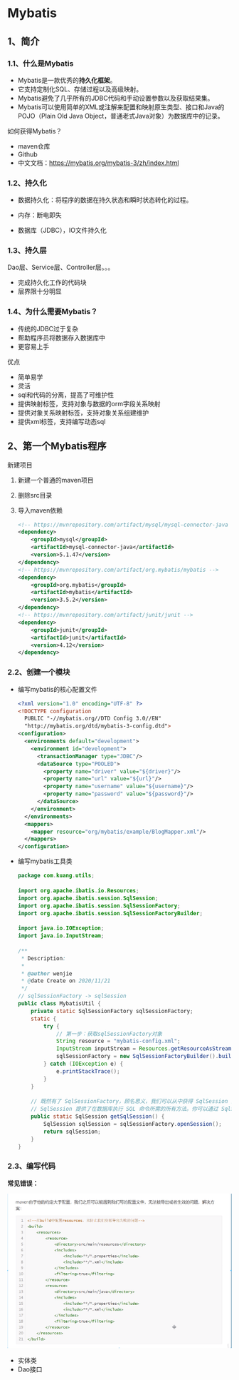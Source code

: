 # Mybatis

## 1、简介

### 1.1、什么是Mybatis

- Mybatis是一款优秀的**持久化框架**。
- 它支持定制化SQL、存储过程以及高级映射。
- Mybatis避免了几乎所有的JDBC代码和手动设置参数以及获取结果集。
- Mybatis可以使用简单的XML或注解来配置和映射原生类型、接口和Java的POJO（Plain Old Java Object，普通老式Java对象）为数据库中的记录。



如何获得Mybatis？

- maven仓库
- Github
- 中文文档：https://mybatis.org/mybatis-3/zh/index.html

### 1.2、持久化

- 数据持久化：将程序的数据在持久状态和瞬时状态转化的过程。
- 内存：断电即失

- 数据库（JDBC），IO文件持久化

### 1.3、持久层

Dao层、Service层、Controller层。。。

- 完成持久化工作的代码块
- 层界限十分明显

### 1.4、为什么需要Mybatis？

- 传统的JDBC过于复杂
- 帮助程序员将数据存入数据库中
- 更容易上手

优点

- 简单易学
- 灵活
- sql和代码的分离，提高了可维护性
- 提供映射标签，支持对象与数据的orm字段关系映射
- 提供对象关系映射标签，支持对象关系组建维护
- 提供xml标签，支持编写动态sql

## 2、第一个Mybatis程序

新建项目

1. 新建一个普通的maven项目

2. 删除src目录

3. 导入maven依赖

   ```xml
   <!-- https://mvnrepository.com/artifact/mysql/mysql-connector-java -->
   <dependency>
       <groupId>mysql</groupId>
       <artifactId>mysql-connector-java</artifactId>
       <version>5.1.47</version>
   </dependency>
   <!-- https://mvnrepository.com/artifact/org.mybatis/mybatis -->
   <dependency>
       <groupId>org.mybatis</groupId>
       <artifactId>mybatis</artifactId>
       <version>3.5.2</version>
   </dependency>
   <!-- https://mvnrepository.com/artifact/junit/junit -->
   <dependency>
       <groupId>junit</groupId>
       <artifactId>junit</artifactId>
       <version>4.12</version>
   </dependency>
   
   ```

### 2.2、创建一个模块

- 编写mybatis的核心配置文件

  ```xml
  <?xml version="1.0" encoding="UTF-8" ?>
  <!DOCTYPE configuration
    PUBLIC "-//mybatis.org//DTD Config 3.0//EN"
    "http://mybatis.org/dtd/mybatis-3-config.dtd">
  <configuration>
    <environments default="development">
      <environment id="development">
        <transactionManager type="JDBC"/>
        <dataSource type="POOLED">
          <property name="driver" value="${driver}"/>
          <property name="url" value="${url}"/>
          <property name="username" value="${username}"/>
          <property name="password" value="${password}"/>
        </dataSource>
      </environment>
    </environments>
    <mappers>
      <mapper resource="org/mybatis/example/BlogMapper.xml"/>
    </mappers>
  </configuration>
  ```

- 编写mybatis工具类

  ```java
  package com.kuang.utils;
  
  import org.apache.ibatis.io.Resources;
  import org.apache.ibatis.session.SqlSession;
  import org.apache.ibatis.session.SqlSessionFactory;
  import org.apache.ibatis.session.SqlSessionFactoryBuilder;
  
  import java.io.IOException;
  import java.io.InputStream;
  
  /**
   * Description:
   *
   * @author wenjie
   * @date Create on 2020/11/21
   */
  // sqlSessionFactory -> sqlSession
  public class MybatisUtil {
      private static SqlSessionFactory sqlSessionFactory;
      static {
          try {
              // 第一步：获取sqlSessionFactory对象
              String resource = "mybatis-config.xml";
              InputStream inputStream = Resources.getResourceAsStream(resource);
              sqlSessionFactory = new SqlSessionFactoryBuilder().build(inputStream);
          } catch (IOException e) {
              e.printStackTrace();
          }
      }
  
      // 既然有了 SqlSessionFactory，顾名思义，我们可以从中获得 SqlSession 的实例。
      // SqlSession 提供了在数据库执行 SQL 命令所需的所有方法。你可以通过 SqlSession 实例来直接执行已映射的 SQL 语句。
      public static SqlSession getSqlSession() {
          SqlSession sqlSession = sqlSessionFactory.openSession();
          return sqlSession;
      }
  }
  
  ```

  

### 2.3、编写代码

**常见错误：**

![image-20201121200338425](Mybatis_images/image-20201121200338425.png)

- 实体类
- Dao接口

